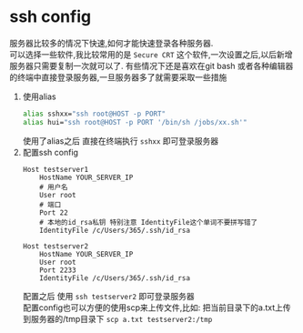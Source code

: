 # ssh config

服务器比较多的情况下快速,如何才能快速登录各种服务器.  
可以选择一些软件,我比较常用的是 `Secure CRT` 这个软件,一次设置之后,以后新增服务器只需要复制一次就可以了.
有些情况下还是喜欢在git bash 或者各种编辑器的终端中直接登录服务器,一旦服务器多了就需要采取一些措施

1. 使用alias
    ```bash
    alias sshxx="ssh root@HOST -p PORT"
    alias hui="ssh root@HOST -p PORT '/bin/sh /jobs/xx.sh'"
    ```
    使用了alias之后 直接在终端执行 `sshxx` 即可登录服务器
2. 配置ssh config
    ```
    Host testserver1
        HostName YOUR_SERVER_IP
        # 用户名
        User root
        # 端口
        Port 22
        # 本地的id_rsa私钥 特别注意 IdentityFile这个单词不要拼写错了
        IdentityFile /c/Users/365/.ssh/id_rsa
    
    Host testserver2
        HostName YOUR_SERVER_IP
        User root
        Port 2233
        IdentityFile /c/Users/365/.ssh/id_rsa
    ```
    配置之后 使用 `ssh testserver2` 即可登录服务器  
    配置config也可以方便的使用scp来上传文件,比如: 把当前目录下的a.txt上传到服务器的/tmp目录下 `scp a.txt testserver2:/tmp`
